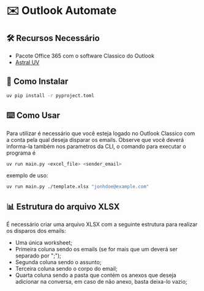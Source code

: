# ✉️ Outlook Automate

## 🛠️ Recursos Necessário
* Pacote Office 365 com o software Classico do Outlook
* [Astral UV](https://docs.astral.sh/uv/)

## 🔰 Como Instalar

```sh
uv pip install -r pyproject.toml
```

## ⌨️ Como Usar
Para utilizar é necessário que você esteja logado no Outlook Classico com a conta pela qual deseja disparar os emails. Observe que você deverá informa-la também nos parametros da CLI, o comando para executar o programa é
```sh
uv run main.py <excel_file> <sender_email>
```
exemplo de uso:
```sh
uv run main.py ./template.xlsx "jonhdoe@example.com"
```

## 📊 Estrutura do arquivo XLSX
É necessário criar uma arquivo XLSX com a seguinte estrutura para realizar os disparos dos emails:
* Uma única worksheet;
* Primeira coluna sendo os emails (se for mais que um deverá ser separado por ";");
* Segunda coluna sendo o assunto;
* Terceira coluna sendo o corpo do email;
* Quarta coluna sendo a pasta que contém os anexos que deseja adicionar na conversa, em caso de não anexo, basta deixa-lo vazio;